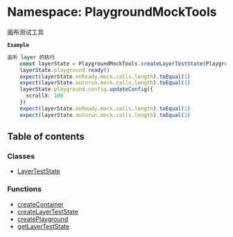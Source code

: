 # Namespace: PlaygroundMockTools

画布测试工具

**`Example`**

```ts
监听 layer 的执行
    const layerState = PlaygroundMockTools.createLayerTestState(PlaygroundLayer)
    layerState.playground.ready()
    expect(layerState.onReady.mock.calls.length).toEqual(1)
    expect(layerState.autorun.mock.calls.length).toEqual(1)
    layerState.playground.config.updateConfig({
      scrollX: 100
    })
    expect(layerState.onReady.mock.calls.length).toEqual(1)
    expect(layerState.autorun.mock.calls.length).toEqual(2)
```

## Table of contents

### Classes

* [LayerTestState](/en/auto-docs/fixed-layout-editor/classes/PlaygroundMockTools.LayerTestState.md)

### Functions

* [createContainer](/en/auto-docs/fixed-layout-editor/functions/PlaygroundMockTools.createContainer.md)
* [createLayerTestState](/en/auto-docs/fixed-layout-editor/functions/PlaygroundMockTools.createLayerTestState.md)
* [createPlayground](/en/auto-docs/fixed-layout-editor/functions/PlaygroundMockTools.createPlayground.md)
* [getLayerTestState](/en/auto-docs/fixed-layout-editor/functions/PlaygroundMockTools.getLayerTestState.md)
